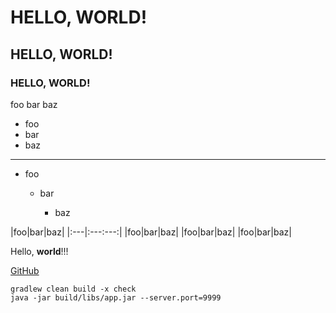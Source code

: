 # HELLO, WORLD!

## HELLO, WORLD!

### HELLO, WORLD!

foo bar baz

* foo
* bar
* baz

---

* foo

  * bar

    * baz

|foo|bar|baz|
|:---|:---:---:|
|foo|bar|baz|
|foo|bar|baz|
|foo|bar|baz|

Hello, **world**!!!

[GitHub](https://github.com)

```console
gradlew clean build -x check
java -jar build/libs/app.jar --server.port=9999
```

